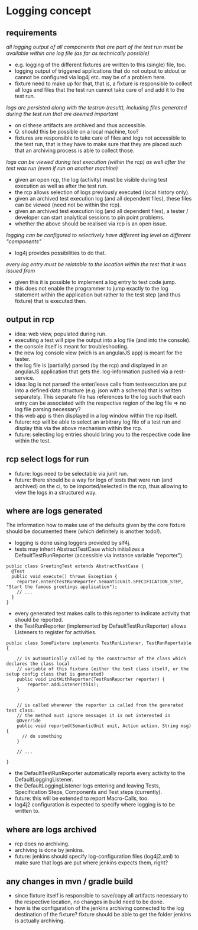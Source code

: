 # Logging concept

## requirements

*all logging output of all components that are part of the test run must be available within one log file (as far as technically possible)*

-   e.g. logging of the different fixtures are written to this (single) file, too.
-   logging output of triggered applications that do not output to stdout or cannot be configured via log4j etc. may be of a problem here.
-   fixture need to make up for that, that is, a fixture is responsible to collect all logs and files that the test run cannot take care
    of and add it to the test run.

*logs are persisted along with the testrun (result), including files generated during the test run that are deemed important*

-   on ci these artifacts are archived and thus accessible.
-   Q: should this be possible on a local machine, too?
-   fixtures are responsible to take care of files and logs not accessible to the test run, that is they have to make sure that they are
    placed such that an archiving process is able to collect those.

*logs can be viewed during test execution (within the rcp) as well after the test was run (even if run on another machine)*

-   given an open rcp, the log (activity) must be visible during test execution as well as after the test run.
-   the rcp allows selection of logs previously executed (local history only).
-   given an archived test execution log (and all dependent files), these files can be viewed (need not be within the rcp).
-   given an archived test execution log (and all dependent files), a tester / developer can start analytical sessions to pin point
    problems.
-   whether the above should be realised via rcp is an open issue.

*logging can be configured to selectively have different log level on different "components"*

-   log4j provides possibilities to do that.

*every log entry must be relatable to the location within the test that it was issued from*

-   given this it is possible to implement a log entry to test code jump.
-   this does not enable the programmer to jump exactly to the log statement within the application but rather to the test step (and thus
    fixture) that is executed then.

## output in rcp

-   idea: web view, populated during run.
-   executing a test will pipe the output into a log file (and into the console).
-   the console itself is meant for troubleshooting.
-   the new log console view (wich is an angularJS app) is meant for the tester.
-   the log file is (partially) parsed (by the rcp) and displayed in an angularJS application that gets the.
    log-information pushed via a rest-service.
-   idea: log is not parsed! the enter/leave calls from testexecution are put into a defined data structure (e.g. json with a schema) that
    is written separately. This separate file has references to the log such that each entry can be associated with the respective region of
    the log file => no log file parsing necessary?
-   this web app is then displayed in a log window within the rcp itself.
-   future: rcp will be able to select an arbitrary log file of a test run and display this via the above mechanism
    within the rcp.
-   future: selecting log entries should bring you to the respective code line within the test.

## rcp select logs for run

-   future: logs need to be selectable via junit run.
-   future: there should be a way for logs of tests that were run (and archived) on the ci, to be imported/selected in
    the rcp, thus allowing to view the logs in a structured way.

## where are logs generated

The information how to make use of the defaults given by the core fixture should be documented there (which definitely is another todo!).

-   logging is done using loggers provided by slf4j.
-   tests may inherit AbstractTestCase which initializes a DefaultTestRunReporter (accessible via instance variable "reporter").
```
public class GreetingTest extends AbstractTestCase {
  @Test
  public void execute() throws Exception {
    reporter.enter(TestRunReporter.SemanticUnit.SPECIFICATION_STEP, "Start the famous greetings application");
    // ...
  }
}
```
-   every generated test makes calls to this reporter to indicate activity that should be reported.
-   the TestRunReporter (implemented by DefaultTestRunReporter) allows Listeners to register for activities.
```
public class SomeFixture implements TestRunListener, TestRunReportable {

    // is automatically called by the constructor of the class which declares the class local
    // variable of this fixture (either the test class itself, or the setup config class that is generated)
	public void initWithReporter(TestRunReporter reporter) {
		reporter.addListener(this);
	}

    
    // is called whenever the reporter is called from the generated test class. 
    // the method must ignore messages it is not interested in
	@Override
	public void reported(SemanticUnit unit, Action action, String msg) {
      // do something
	}
    
    // ...
    
}
```
-   the DefaultTestRunReporter automatically reports every activity to the DefaultLoggingListener.
-   the DefaultLoggingListener logs entering and leaving Tests, Specification Steps, Components and Test steps (currently).
-   future: this will be extended to report Macro-Calls, too.
-   log4j2 configuration is expected to specify where logging is to be written to.

## where are logs archived

-   rcp does no archiving.
-   archiving is done by jenkins.
-   future: jenkins should specify log-configuration files (log4j2.xml) to make sure that logs are put where jenkins
    expects them, right?

## any changes in mvn / gradle build

-   since fixture itself is responsible to save/copy all artifacts necessary to the respective location, no changes in build need to be done.
-   how is the configuration of the jenkins archiving connected to the log destination of the fixture? fixture should be able to get the
    folder jenkins is actually archiving.

